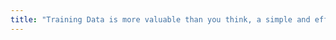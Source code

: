 ```yaml
---
title: "Training Data is more valuable than you think, a simple and effective method for retrieving from training data"
---
```

